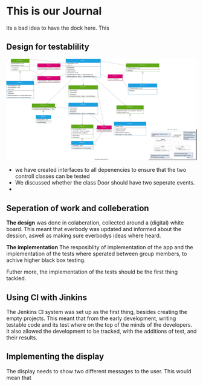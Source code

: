 # This is our Journal
Its a bad idea to have the dock here. This

## Design for testablility

![class diagram](figs/classDiagram.svg)

- we have created interfaces to all depenencies to ensure that the two controll classes can be tested
- We discussed whether the class Door should have two seperate events. 
- 

## Seperation of work and colleberation

**The design** was done in colaberation, collected around a (digital) white board. 
This meant that everbody was updated and informed about the dession, aswell as making sure everbodys ideas where heard. 

**The implementation** 
The resposiblity of implementation of the app and the implementation of the tests where sperated between group members, to achive higher black box testing. 

Futher more, the implementation of the tests should be the first thing tackled. 



## Using CI with Jinkins 

The Jenkins CI system was set up as the first thing, besides creating the empty projects. 
This meant that from the early development, writing testable code and its test where on the top of the minds of the developers. 
It also allowed the development to be tracked, with the additions of test, and their results. 


## Implementing the display 

The display needs to show two different messages to the user. 
This would mean that 